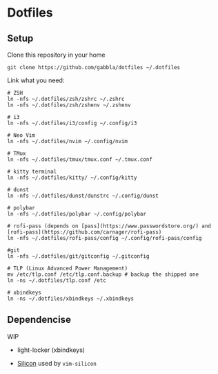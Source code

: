 # Dotfiles

## Setup

Clone this repository in your home

```shell
git clone https://github.com/gabbla/dotfiles ~/.dotfiles
```

Link what you need:

```shell
# ZSH
ln -nfs ~/.dotfiles/zsh/zshrc ~/.zshrc
ln -nfs ~/.dotfiles/zsh/zshenv ~/.zshenv

# i3
ln -nfs ~/.dotfiles/i3/config ~/.config/i3

# Neo Vim
ln -nfs ~/.dotfiles/nvim ~/.config/nvim

# TMux
ln -nfs ~/.dotfiles/tmux/tmux.conf ~/.tmux.conf

# kitty terminal
ln -nfs ~/.dotfiles/kitty/ ~/.config/kitty

# dunst
ln -nfs ~/.dotfiles/dunst/dunstrc ~/.config/dunst

# polybar
ln -nfs ~/.dotfiles/polybar ~/.config/polybar

# rofi-pass (depends on [pass](https://www.passwordstore.org/) and
[rofi-pass](https://github.com/carnager/rofi-pass)
ln -nfs ~/.dotfiles/rofi-pass/config ~/.config/rofi-pass/config

#git
ln -nfs ~/.dotfiles/git/gitconfig ~/.gitconfig

# TLP (Linux Advanced Power Management)
mv /etc/tlp.conf /etc/tlp.conf.backup # backup the shipped one
ln -ns ~/.dotfiles/tlp.conf /etc

# xbindkeys
ln -ns ~/.dotfiles/xbindkeys ~/.xbindkeys
```

## Dependencise

WIP

- light-locker (xbindkeys)

- [Silicon](https://github.com/Aloxaf/silicon) used by `vim-silicon`
